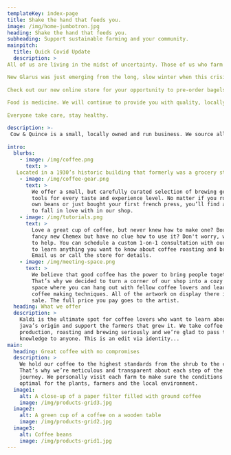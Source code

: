 ```yaml
---
templateKey: index-page
title: Shake the hand that feeds you.
image: /img/home-jumbotron.jpg
heading: Shake the hand that feeds you.
subheading: Support sustainable farming and your community.
mainpitch:
  title: Quick Covid Update
  description: >
All of us are living in the midst of uncertainty. Those of us who farm and feed people are part of an industry that is always vulnerable to changes in the weather and economy. In this current situation, more so than ever, with no end in sight, we are going to continue to cook for you until they tell us to stop. We are a very small, familial staff who takes great care in preparing the quality ingredients we purchase from our local farmers and cheesemakers. Food safety is always a priority for us. 

New Glarus was just emerging from the long, slow winter when this crisis hit. We are taking this time to re-assess our business model, utilizing our guiding principles and values of exclusive local sourcing of quality ingredients. To that end, we are in the midst of research and development on NY style bagels using local, organic, whole grain flours. We also have cupcakes and other baked specialties from our kitchen to help get you through. 
 
Check out our new online store for your opportunity to pre-order bagels and other baked goods. 
 
Food is medicine. We will continue to provide you with quality, locally sourced, wholesome food, prepared with love to feed you body and soul. 
 
Everyone take care, stay healthy. 

description: >-
 ​Cow & Quince is a small, locally owned and run business. We source all of our food and beverages from Wisconsin farmers and food artisans. We and our vendors have all made a commitment to providing organic and sustainably raised food to our community. 
 
intro:
  blurbs:
    - image: /img/coffee.png
      text: >
   Located in a 1930’s historic building that formerly was a grocery store, Cow & Quince offers a farm-to-table experience in a casual atmosphere. We prepare many staples of our menu onsite including sauces, smoked meat, jams, desserts, and fermented delicacies.
    - image: /img/coffee-gear.png
      text: >
        We offer a small, but carefully curated selection of brewing gear and
        tools for every taste and experience level. No matter if you roast your
        own beans or just bought your first french press, you’ll find a gadget
        to fall in love with in our shop.
    - image: /img/tutorials.png
      text: >
        Love a great cup of coffee, but never knew how to make one? Bought a
        fancy new Chemex but have no clue how to use it? Don't worry, we’re here
        to help. You can schedule a custom 1-on-1 consultation with our baristas
        to learn anything you want to know about coffee roasting and brewing.
        Email us or call the store for details.
    - image: /img/meeting-space.png
      text: >
        We believe that good coffee has the power to bring people together.
        That’s why we decided to turn a corner of our shop into a cozy meeting
        space where you can hang out with fellow coffee lovers and learn about
        coffee making techniques. All of the artwork on display there is for
        sale. The full price you pay goes to the artist.
  heading: What we offer
  description: >
    Kaldi is the ultimate spot for coffee lovers who want to learn about their
    java’s origin and support the farmers that grew it. We take coffee
    production, roasting and brewing seriously and we’re glad to pass that
    knowledge to anyone. This is an edit via identity...
main:
  heading: Great coffee with no compromises
  description: >
    We hold our coffee to the highest standards from the shrub to the cup.
    That’s why we’re meticulous and transparent about each step of the coffee’s
    journey. We personally visit each farm to make sure the conditions are
    optimal for the plants, farmers and the local environment.
  image1:
    alt: A close-up of a paper filter filled with ground coffee
    image: /img/products-grid3.jpg
  image2:
    alt: A green cup of a coffee on a wooden table
    image: /img/products-grid2.jpg
  image3:
    alt: Coffee beans
    image: /img/products-grid1.jpg
---
```

